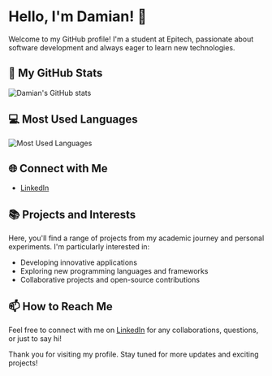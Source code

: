 # Hello, I'm Damian! 👋

Welcome to my GitHub profile! I'm a student at Epitech, passionate about software development and always eager to learn new technologies.

## 🚀 My GitHub Stats

![Damian's GitHub stats](https://github-readme-stats.vercel.app/api?username=your_username&show_icons=true&theme=radical)

## 💻 Most Used Languages

![Most Used Languages](https://github-readme-stats.vercel.app/api/top-langs/?username=your_username&layout=compact&theme=radical)

## 🌐 Connect with Me

- [LinkedIn](https://www.linkedin.com/in/your-linkedin-profile)

## 📚 Projects and Interests

Here, you'll find a range of projects from my academic journey and personal experiments. I'm particularly interested in:

- Developing innovative applications
- Exploring new programming languages and frameworks
- Collaborative projects and open-source contributions

## 📫 How to Reach Me

Feel free to connect with me on [LinkedIn](https://www.linkedin.com/in/your-linkedin-profile) for any collaborations, questions, or just to say hi!

Thank you for visiting my profile. Stay tuned for more updates and exciting projects!
